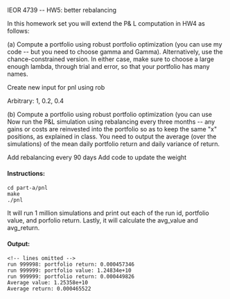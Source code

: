 IEOR 4739 -- HW5: better rebalancing

In this homework set you will extend the P& L computation in HW4 as follows:

(a) Compute a portfolio using robust portfolio optimization (you can use my code -- but you need to choose gamma and Gamma). Alternatively, use the chance-constrained version. In either case, make sure to choose a large enough lambda, through trial and error, so that your portfolio has many names.

Create new input for pnl using rob

Arbitrary: 1, 0.2, 0.4

(b) Compute a portfolio using robust portfolio optimization (you can use Now run the P&L simulation using rebalancing every three months -- any gains or costs are reinvested into the portfolio so as to keep the same "x" positions, as explained in class. You need to output the average (over the simulations) of the mean daily portfolio return and daily variance of return. 

Add rebalancing every 90 days
Add code to update the weight

#### Instructions:

```
cd part-a/pnl
make
./pnl
```

It will run 1 million simulations and print out each of the run id, portfolio value, and porfolio return. Lastly, it will calculate the avg_value and avg_return.

#### Output:

```
<!-- lines omitted -->
run 999998: portfolio return: 0.000457346
run 999999: portfolio value: 1.24834e+10
run 999999: portfolio return: 0.000449826
Average value: 1.25358e+10
Average return: 0.000465522
```
